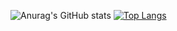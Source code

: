 ![Anurag's GitHub stats](https://github-readme-stats.vercel.app/api?username=milliorn&theme=nord&show_icons=true&hide_rank=true)
[![Top Langs](https://github-readme-stats.vercel.app/api/top-langs/?username=milliorn&layout=compact&langs_count=10&theme=nord&hide=jupyter%20notebook,nwscript,ruby)](https://github.com/anuraghazra/github-readme-stats)
